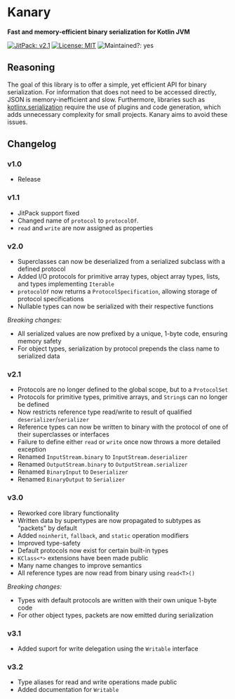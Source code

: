 # Kanary
**Fast and memory-efficient binary serialization for Kotlin JVM**

[![JitPack: v2.1](https://jitpack.io/v/aeckar/kanary.svg)](https://jitpack.io/#aeckar/kanary) [![License: MIT](https://img.shields.io/badge/License-MIT-yellow.svg)](https://opensource.org/licenses/MIT) ![Maintained?: yes](https://img.shields.io/badge/Maintained%3F-yes-green.svg)

## Reasoning

The goal of this library is to offer a simple, yet efficient API for binary serialization.
For information that does not need to be accessed directly, JSON is memory-inefficient and slow.
Furthermore, libraries such as 
[kotlinx.serialization](https://github.com/Kotlin/kotlinx.serialization) require the use of plugins and
code generation, which adds unnecessary complexity for small projects. Kanary aims to avoid these issues.

## Changelog

### v1.0

- Release

### v1.1

- JitPack support fixed
- Changed name of `protocol` to `protocolOf`.
- `read` and `write` are now assigned as properties

### v2.0

- Superclasses can now be deserialized from a serialized subclass with a defined protocol
- Added I/O protocols for primitive array types, object array types, lists, and types implementing `Iterable`
- `protocolOf` now returns a `ProtocolSpecification`, allowing storage of protocol specifications
- Nullable types can now be serialized with their respective functions

*Breaking changes:*
- All serialized values are now prefixed by a unique, 1-byte code, ensuring memory safety
- For object types, serialization by protocol prepends the class name to serialized data

### v2.1

- Protocols are no longer defined to the global scope, but to a `ProtocolSet`
- Protocols for primitive types, primitive arrays, and `String`s can no longer be defined
- Now restricts reference type read/write to result of qualified `deserializer`/`serializer`
- Reference types can now be written to binary with the protocol of one of their superclasses or interfaces
- Failure to define either `read` or `write` once now throws a more detailed exception
- Renamed `InputStream.binary` to `InputStream.deserializer`
- Renamed `OutputStream.binary` to `OutputStream.serializer`
- Renamed `BinaryInput` to `Deserializer`
- Renamed `BinaryOutput` to `Serializer`

### v3.0

- Reworked core library functionality
- Written data by supertypes are now propagated to subtypes as "packets" by default
- Added `noinherit`, `fallback`, and `static` operation modifiers
- Improved type-safety
- Default protocols now exist for certain built-in types
- `KClass<*>` extensions have been made public
- Many name changes to improve semantics
- All reference types are now read from binary using `read<T>()`

*Breaking changes:*
- Types with default protocols are written with their own unique 1-byte code
- For other object types, packets are now emitted during serialization

### v3.1

- Added suport for write delegation using the `Writable` interface

### v3.2

- Type aliases for read and write operations made public
- Added documentation for `Writable`
